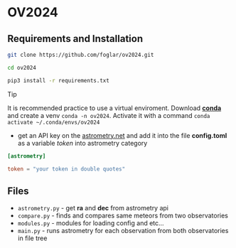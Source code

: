 # OV2024

## Requirements and Installation

```bash
git clone https://github.com/foglar/ov2024.git

cd ov2024

pip3 install -r requirements.txt
```

> [!TIP]
> It is recommended practice to use a virtual enviroment.
> Download **[conda][conda]** and create a venv `conda -n ov2024`.
> Activate it with a command `conda activate ~/.conda/envs/ov2024`

- get an API key on the [astrometry.net][astrometryapi] and add it into the file **config.toml** as a variable *token* into astrometry category

```toml
[astrometry]

token = "your token in double quotes"
```

## Files

- `astrometry.py` - get **ra** and **dec** from astrometry api
- `compare.py` - finds and compares same meteors from two observatories
- `modules.py` - modules for loading config and etc...
- `main.py` - runs astrometry for each observation from both observatories in file tree

[astrometryapi]: https://nova.astrometry.net/api_help
[conda]: https://www.anaconda.com/download/
